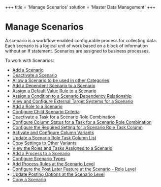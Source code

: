 +++
title = 'Manage Scenarios'
solution = 'Master Data Management'
+++

# Manage Scenarios

A scenario is a workflow-enabled configurable process for collecting
data. Each scenario is a logical unit of work based on a block of
information without an If statement. Scenarios are assigned to business
processes.

To work with Scenarios:

  - [Add a Scenario](Add_Scenario.htm)
  - [Deactivate a Scenario](Deactivate_Scenario.htm)
  - [Allow a Scenario to be used in other
    Categories](Allow_a_Scenario_to_be_used_in_Other_Categories.htm)
  - [Add a Dependent Scenario to a
    Scenario](Add_a_Dependent_Scenario.htm)
  - [Assign a Default Value Rule to a
    Scenario](Assign_a_Default_Value_Rule_to_a_Scenario.htm)
  - [Assign a Condition to a Scenario Dependency
    Relationship](Assign_a_Condition_to_a_Scenario_Dependency_Relationship.htm)
  - [View and Configure External Target Systems for a
    Scenario](View_and_Configure_External_Target_Systems_Scnrio.htm)
  - [Add a Role to a Scenario](Add_a_Role_to_a_Scenario.htm)
  - [Configure Child Scenario
    Criteria](Configure_Child_Scenario_Criteria.htm)
  - [Deactivate a Task for a Scenario Role
    Combination](Deactivate_a_Task_for_a_Scenario_Role_Combo.htm)
  - [Configure Column Status for a Task for a Scenario Role
    Combination](Configure_Column_Status_for_a_Scenario_Role_Task.htm)
  - [Configure the Required Setting for a Scenario Role Task
    Column](Configure_Required_Setting_Scenario_Role_Task_Column.htm)
  - [Activate and Configure Column
    Variants](Activate_Configure_Column_Variants.htm)
  - [Update a Scenario Role Task Column
    List](Update_a_Scenario_Role_Task_Column_List.htm)
  - [Copy Settings to Other
    Variants](Copy_Settings_to_Other_Variants.htm)
  - [View the Roles and Tasks Assigned to a
    Scenario](View_the_Roles_and_Tasks_Assigned_to_a_Scenario.htm)
  - [Add a Process to a
    Scenario](Add_an_Integrate_Process_to_a_Scenario.htm)
  - [Configure Scenario Types](Configure_Scenario_Types.htm)
  - [Add Process Rules at the Scenario
    Level](Add_Process_Rules_at_the_Scenario_Level.htm)
  - [Configure the Post Later Feature at the Scenario - Role
    Level](Configure_the_Post_Later_Feature_at_the_Scenario_Role_Level.htm)
  - [Update Posting Options at the Scenario
    Level](Update_Posting_Options_at_the_Scenario_%20Level.htm)
  - [Copy a Scenario](Copy_a_Scenario.htm)
